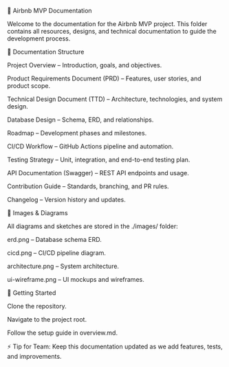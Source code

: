 📘 Airbnb MVP Documentation

Welcome to the documentation for the Airbnb MVP project. This folder contains all resources, designs, and technical documentation to guide the development process.

📂 Documentation Structure

Project Overview
 – Introduction, goals, and objectives.

Product Requirements Document (PRD)
 – Features, user stories, and product scope.

Technical Design Document (TTD)
 – Architecture, technologies, and system design.

Database Design
 – Schema, ERD, and relationships.

Roadmap
 – Development phases and milestones.

CI/CD Workflow
 – GitHub Actions pipeline and automation.

Testing Strategy
 – Unit, integration, and end-to-end testing plan.

API Documentation (Swagger)
 – REST API endpoints and usage.

Contribution Guide
 – Standards, branching, and PR rules.

Changelog
 – Version history and updates.

📂 Images & Diagrams

All diagrams and sketches are stored in the ./images/ folder:

erd.png – Database schema ERD.

cicd.png – CI/CD pipeline diagram.

architecture.png – System architecture.

ui-wireframe.png – UI mockups and wireframes.

🚀 Getting Started

Clone the repository.

Navigate to the project root.

Follow the setup guide in overview.md.

⚡ Tip for Team: Keep this documentation updated as we add features, tests, and improvements.